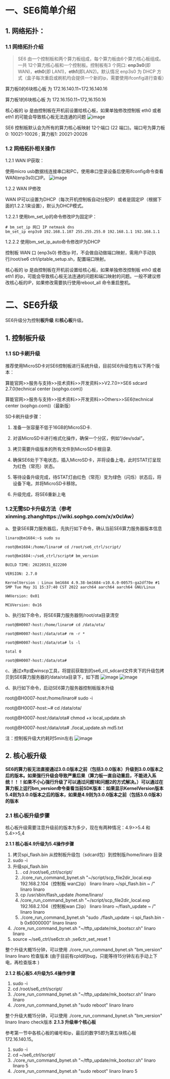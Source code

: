 
# 一、SE6简单介绍
## 1. 网络拓扑：
### 1.1 网络拓扑介绍
> SE6 由一个控制板和两个算力板组成，每个算力板由6个算力核心板组成。一共 12个算力核心板和一个控制板。控制板有3 个网口: **enp3s0**(即 WAN)，**eth0**(即 LAN1)，**eth1**(即LAN2)。默认情况 enp3s0 为 DHCP 方式（盒子每次重启或刷机均会提供一个新的ip，需要使用ifconfig进行查看）

算力板0的6块核心板 为 172.16.140.11~172.16.140.16

算力板1的6块核心板 为 172.16.150.11~172,16.150.16

核心板的 ip 是由控制板在开机前设置给核心板，如果单独修改控制板 eth0 或者 eth1 的可能会导致核心板无法连通的问题
![image](https://github.com/GLSBZych97/fae-workbook/blob/main/SE6/SE6%E5%8D%87%E7%BA%A7/pics/fig1.png)



SE6 控制板默认会为所有的算力核心板映射 12个端口 (22 端口)。端口号为算力板0: 10021-10026 ; 算力板1: 20021-20026

### 1.2 网络拓扑相关操作
1.2.1 WAN IP获取：

使用micro usb数据线连接串口和PC，使用串口登录设备后使用ifconfig命令查看WAN(enp3s0)口IP。
![image](https://github.com/GLSBZych97/fae-workbook/blob/main/SE6/SE6%E5%8D%87%E7%BA%A7/pics/fig2.png)

1.2.2 WAN IP修改

WAN IP可以设置为DHCP（每次开机控制板自动分配IP）或者是固定IP（根据下面的1.2.2.1来设置），默认为DHCP模式。

1.2.2.1 使用bm_set_ip的命令修改IP为固定IP：
```
# bm_set_ip 网口 IP netmask dns
bm_set_ip enp3s0 192.168.1.107 255.255.255.0 192.168.1.1 192.168.1.1
```
1.2.2.2 使用bm_set_ip_auto命令修改IP为DHCP

控制板 WAN 口 (enp3s0) 修改ip 时，不会做自动做端口映射，需用户手动执行/root/se6 ctrl/iptable_setup.sh，配置端口映射。

核心板的 ip 是由控制板在开机前设置给核心板，如果单独修改控制板 eth0 或者 eth1 的ip，可能会导致核心板无法连通的问题和端口映射的问题。一般不建议修改核心板的IP，如果修改需要执行使用reboot_all 命令重启整机。

# 二、SE6升级
SE6升级分为控制**板升级** 和**核心板**升级。

## 1. 控制板升级
### 1.1 SD卡刷升级

 推荐使用MicroSD卡对SE6控制板进行系统升级，目前SE6升级包有以下两个版本：
 
算能官网>>服务与支持>>技术资料>>开发资料>>V2.7.0>>SE6 sdcard 2.7.0(technical center (sophgo.com))

算能官网>>服务与支持>>技术资料>>开发资料>>Others>>SE6(technical center (sophgo.com))（最新版）

SD卡刷升级步骤：

1. 准备一张容量不低于16GB的MicroSD卡.

2. 对该MicroSD卡进行格式化操作，确保一个分区，例如“/dev/sdal”。

3. 拷贝需要升级版本的所有文件到MicroSD卡根目录.

4. 确保SE6处于下电状态，插入MicroSD卡，并将设备上电，此时STAT灯呈现为红色（常亮）状态。

5. 等待设备升级完成，待STAT灯由红色（常亮）变为绿色（闪烁）状态后，将设备下电，并将MicroSD卡移除。

6. 升级完成，将SE6重新上电

### 1.2无需SD卡升级方法（参考xinming.zhanghttps://wiki.sophgo.com/x/x0clAw）

a、登录SE6算力服务器后，先执行如下命令，确认当前SE6算力服务器版本信息
```
linaro@bm1684:~$ sudo su

root@bm1684:/home/linaro# cd /root/se6_ctrl/script/

root@bm1684:~/se6_ctrl/script# bm_version

BUILD TIME: 20220531_022200

VERSION: 2.7.0

KernelVersion : Linux bm1684 4.9.38-bm1684-v10.6.0-00575-ga2df70e #1 SMP Tue May 31 15:37:40 CST 2022 aarch64 aarch64 aarch64 GNU/Linux

HWVersion: 0x01

MCUVersion: 0x16
```
b、执行如下命令，将SE6算力服务器侧/root/ota目录清空
```
root@BH0007-host:/home/linaro# cd /data/ota/

root@BH0007-host:/data/ota# rm -r *

root@BH0007-host:/data/ota# ls -l

total 0

root@BH0007-host:/data/ota#
```
c、通过xftp或winscp工具，将提前获取到的se6_ctl_sdcard文件夹下的升级包拷贝到SE6算力服务器的/data/ota目录下，如下图
![image](https://github.com/GLSBZych97/fae-workbook/blob/main/SE6/SE6%E5%8D%87%E7%BA%A7/pics/fig3.png)
![image](https://github.com/GLSBZych97/fae-workbook/blob/main/SE6/SE6%E5%8D%87%E7%BA%A7/pics/fig4.png)


d、执行如下命令，启动SE6算力服务器控制板版本升级

root@BH0007-host:/home/linaro# sudo -i

root@BH0007-host:~# cd /data/ota/

root@BH0007-host:/data/ota# chmod +x local_update.sh

root@BH0007-host:/data/ota# ./local_update.sh md5.txt

注：控制板升级大约耗时5min左右
![image](https://github.com/GLSBZych97/fae-workbook/blob/main/SE6/SE6%E5%8D%87%E7%BA%A7/pics/fig5.png)


## 2. 核心板升级

**SE6的算力板无法直接通过3.0.0版本之前（包括3.0.0版本）升级到3.0.0版本之后的版本。如果强行升级会导致严重后果（算力板一直自动重启，不能进入系统！！！如果不小心强行升级了可以通过问题1和问题2的方式解决。）可以通过在算力板上运行bm_version命令查看当前SDK版本：如果显示KernelVersion版本5.4则为3.0.0版本之后的版本，如果是4.9则为3.0.0版本之前（包括3.0.0版本）的版本**


### 2.1 核心板升级步骤
核心板升级需要注意升级前的版本为多少，现在有两种情况：4.9>>5.4 和 5.4>>5,4

**2.1.1 核心板4.9升级为5.4操作步骤**

1. 拷贝spi_flash.bin 从控制板升级包（sdcard包）到控制版/home/linaro 目录
2. sudo -i
3. 升级spi_flash.bin
   1. . cd /root/se6_ctrl/script/
   2.  ./core_run_command_bynet.sh "~/script/scp_file2dir_local.exp 192.168.2.104（控制板 wan口ip） linaro linaro ~/spi_flash.bin ~ /" linaro linaro
   3. cp /usr/sbin/flash_update /home/linaro/
   4. /core_run_command_bynet.sh "~/script/scp_file2dir_local.exp 192.168.2.104（控制板wan 口ip） linaro linaro ~/flash_update ~ /" linaro linaro
   5. ./core_run_command_bynet.sh "sudo ./flash_update -i spi_flash.bin -b 0x6000000" linaro linaro
5. ./core_run_command_bynet.sh "~/tftp_update/mk_bootscr.sh" linaro linaro
6. source ~/se6_ctrl/se6ctr.sh ;se6ctr_set_reset 1

整个升级大概15分钟，可以使用 ./core_run_command_bynet.sh "bm_version" linaro linaro 检查版本 (由于目前有cpld的bug，只能等待15分钟左右手动上下电，再检查版本 )

**2.1.2 核心板5.4升级为5.4操作步骤**

1. sudo -i
2. cd /root/se6_ctrl/script/
3. ./core_run_command_bynet.sh "~/tftp_update/mk_bootscr.sh" linaro linaro
4. ./core_run_command_bynet.sh "sudo reboot" linaro linaro
   
整个升级大概15分钟，可以使用 ./core_run_command_bynet.sh "bm_version" linaro linaro check版本
**2.1.3 升级单个核心板**

参考第一节中各核心板的编号和ip，最后的数字5即为第五块核心板172.16.140.15。

1. sudo -i
2. cd ~/se6_ctrl/script/
3. ./core_run_command_bynet.sh "~/tftp_update/mk_bootscr.sh" linaro linaro 5
4. ./core_run_command_bynet.sh "sudo reboot" linaro linaro 5
